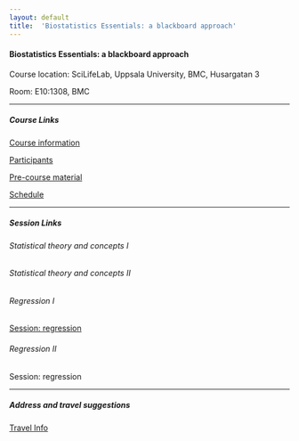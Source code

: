 ```yaml
---
layout: default
title:  'Biostatistics Essentials: a blackboard approach'
---
```


#### Biostatistics Essentials: a blackboard approach
Course location: SciLifeLab, Uppsala University, BMC, Husargatan 3

Room: E10:1308, BMC

-----------

##### Course Links
[Course information](README)    

[Participants](participants)

[Pre-course material](precourse)   

[Schedule](schedule)

----------

##### Session Links


###### Statistical theory and concepts I

###### Statistical theory and concepts II

######  Regression I
[Session: regression](session-regression-I/session-regression-I)    

###### Regression II
Session: regression

----------

##### Address and travel suggestions
[Travel Info](travel)  
